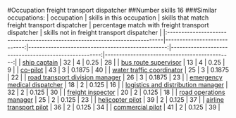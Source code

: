 #Occupation freight transport dispatcher
##Number skills 16
###Similar occupations:
| occupation                                                                  |   skills in this occupation |   skills that match freight transport dispatcher |   percentage match with freight transport dispatcher |   skills not in freight transport dispatcher |
|:----------------------------------------------------------------------------|----------------------------:|-------------------------------------------------:|-----------------------------------------------------:|---------------------------------------------:|
| [ship captain](ship_captain.md)                                             |                          32 |                                                4 |                                               0.25   |                                           28 |
| [bus route supervisor](bus_route_supervisor.md)                             |                          13 |                                                4 |                                               0.25   |                                            9 |
| [co-pilot](co-pilot.md)                                                     |                          43 |                                                3 |                                               0.1875 |                                           40 |
| [water traffic coordinator](water_traffic_coordinator.md)                   |                          25 |                                                3 |                                               0.1875 |                                           22 |
| [road transport division manager](road_transport_division_manager.md)       |                          26 |                                                3 |                                               0.1875 |                                           23 |
| [emergency medical dispatcher](emergency_medical_dispatcher.md)             |                          18 |                                                2 |                                               0.125  |                                           16 |
| [logistics and distribution manager](logistics_and_distribution_manager.md) |                          32 |                                                2 |                                               0.125  |                                           30 |
| [freight inspector](freight_inspector.md)                                   |                          20 |                                                2 |                                               0.125  |                                           18 |
| [road operations manager](road_operations_manager.md)                       |                          25 |                                                2 |                                               0.125  |                                           23 |
| [helicopter pilot](helicopter_pilot.md)                                     |                          39 |                                                2 |                                               0.125  |                                           37 |
| [airline transport pilot](airline_transport_pilot.md)                       |                          36 |                                                2 |                                               0.125  |                                           34 |
| [commercial pilot](commercial_pilot.md)                                     |                          41 |                                                2 |                                               0.125  |                                           39 |
